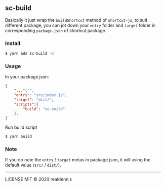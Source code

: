 ## sc-build

Basically it just wrap the `buildShortcut` method of `shortcut-js`, to suit different package, you can jot down your `entry` folder and `target` folder in corresponding `package.json` of shortcut package.

### Install

```sh
$ yarn add sc-build -D
```

### Usage

In your package.json:

```json
{
    "...":"",
    "entry": "src/index.js",
    "target": "dist/",
    "scripts":{
        "build": "sc-build"
    },
}
```

Run build script
```sh
$ yarn build 
```

### Note 
If you do note the `entry` / `target` metas in package.json, it will using the default value (`src/` / `dist/`).

---

LICENSE MIT © 2020 realdennis
